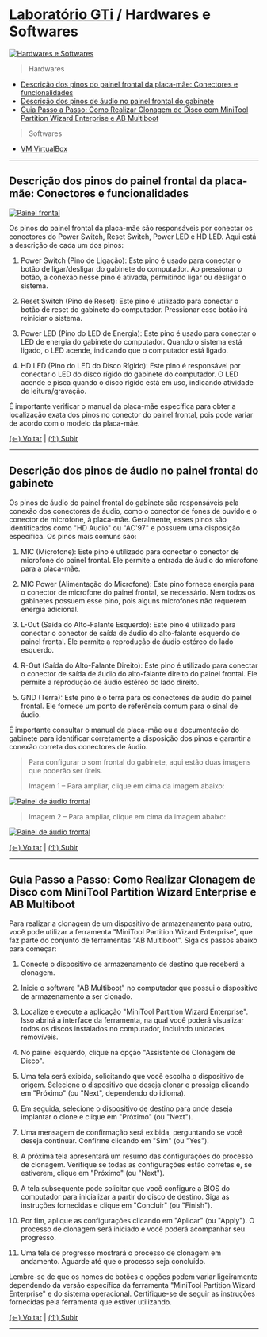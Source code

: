 # [Laboratório GTi](https://github.com/systemboys/GTi_Laboratory#laborat%C3%B3rio-gti "Laboratório GTi") / Hardwares e Softwares

[![Hardwares e Softwares](https://github.com/systemboys/GTi_Laboratory/blob/main/Hardwares%20e%20Softwares/images/hardware.jpg?raw=true "Hardwares e Softwares")](https://github.com/systemboys/GTi_Laboratory/blob/main/Hardwares%20e%20Softwares/images/hardware.jpg?raw=true "Hardwares e Softwares")

> Hardwares

- [Descrição dos pinos do painel frontal da placa-mãe: Conectores e funcionalidades](#descri%C3%A7%C3%A3o-dos-pinos-do-painel-frontal-da-placa-m%C3%A3e-conectores-e-funcionalidades "Descrição dos pinos do painel frontal da placa-mãe: Conectores e funcionalidades")
- [Descrição dos pinos de áudio no painel frontal do gabinete](#descri%C3%A7%C3%A3o-dos-pinos-de-%C3%A1udio-no-painel-frontal-do-gabinete "Descrição dos pinos de áudio no painel frontal do gabinete")
- [Guia Passo a Passo: Como Realizar Clonagem de Disco com MiniTool Partition Wizard Enterprise e AB Multiboot](#guia-passo-a-passo-como-realizar-clonagem-de-disco-com-minitool-partition-wizard-enterprise-e-ab-multiboot "Guia Passo a Passo: Como Realizar Clonagem de Disco com MiniTool Partition Wizard Enterprise e AB Multiboot")

> Softwares

- [VM VirtualBox](https://github.com/systemboys/GTi_Laboratory/tree/main/Hardwares%20e%20Softwares/VM%20VirtualBox#laborat%C3%B3rio-gti--vm-virtualbox "VM VirtualBox")

---

## Descrição dos pinos do painel frontal da placa-mãe: Conectores e funcionalidades

[![Painel frontal](https://github.com/systemboys/GTi_Laboratory/blob/main/Hardwares%20e%20Softwares/images/Painel_PowerSW_ResetSW_PowerLED_HD_LED.jpeg?raw=true "Painel frontal")](https://github.com/systemboys/GTi_Laboratory/blob/main/Hardwares%20e%20Softwares/images/Painel_PowerSW_ResetSW_PowerLED_HD_LED.jpeg?raw=true "Painel frontal")

Os pinos do painel frontal da placa-mãe são responsáveis por conectar os conectores do Power Switch, Reset Switch, Power LED e HD LED. Aqui está a descrição de cada um dos pinos:

1. Power Switch (Pino de Ligação): Este pino é usado para conectar o botão de ligar/desligar do gabinete do computador. Ao pressionar o botão, a conexão nesse pino é ativada, permitindo ligar ou desligar o sistema.

2. Reset Switch (Pino de Reset): Este pino é utilizado para conectar o botão de reset do gabinete do computador. Pressionar esse botão irá reiniciar o sistema.

3. Power LED (Pino do LED de Energia): Este pino é usado para conectar o LED de energia do gabinete do computador. Quando o sistema está ligado, o LED acende, indicando que o computador está ligado.

4. HD LED (Pino do LED do Disco Rígido): Este pino é responsável por conectar o LED do disco rígido do gabinete do computador. O LED acende e pisca quando o disco rígido está em uso, indicando atividade de leitura/gravação.

É importante verificar o manual da placa-mãe específica para obter a localização exata dos pinos no conector do painel frontal, pois pode variar de acordo com o modelo da placa-mãe.

[(&larr;) Voltar](https://github.com/systemboys/GTi_Laboratory#laborat%C3%B3rio-gti "Voltar ao Sumário") | 
[(&uarr;) Subir](#laborat%C3%B3rio-gti--hardwares-e-softwares "Subir para o topo")

---

## Descrição dos pinos de áudio no painel frontal do gabinete

Os pinos de áudio do painel frontal do gabinete são responsáveis pela conexão dos conectores de áudio, como o conector de fones de ouvido e o conector de microfone, à placa-mãe. Geralmente, esses pinos são identificados como "HD Audio" ou "AC'97" e possuem uma disposição específica. Os pinos mais comuns são:

1. MIC (Microfone): Este pino é utilizado para conectar o conector de microfone do painel frontal. Ele permite a entrada de áudio do microfone para a placa-mãe.

2. MIC Power (Alimentação do Microfone): Este pino fornece energia para o conector de microfone do painel frontal, se necessário. Nem todos os gabinetes possuem esse pino, pois alguns microfones não requerem energia adicional.

3. L-Out (Saída do Alto-Falante Esquerdo): Este pino é utilizado para conectar o conector de saída de áudio do alto-falante esquerdo do painel frontal. Ele permite a reprodução de áudio estéreo do lado esquerdo.

4. R-Out (Saída do Alto-Falante Direito): Este pino é utilizado para conectar o conector de saída de áudio do alto-falante direito do painel frontal. Ele permite a reprodução de áudio estéreo do lado direito.

5. GND (Terra): Este pino é o terra para os conectores de áudio do painel frontal. Ele fornece um ponto de referência comum para o sinal de áudio.

É importante consultar o manual da placa-mãe ou a documentação do gabinete para identificar corretamente a disposição dos pinos e garantir a conexão correta dos conectores de áudio.

> Para configurar o som frontal do gabinete, aqui estão duas imagens que poderão ser úteis.
>
> Imagem 1 – Para ampliar, clique em cima da imagem abaixo:

[![Painel de áudio frontal](https://github.com/systemboys/GTi_Laboratory/blob/main/Hardwares%20e%20Softwares/images/Painel_de_audio_frontal.jpg?raw=true "Painel de áudio frontal")](https://github.com/systemboys/GTi_Laboratory/blob/main/Hardwares%20e%20Softwares/images/Painel_de_audio_frontal.jpg?raw=true "Painel de áudio frontal")

> Imagem 2 – Para ampliar, clique em cima da imagem abaixo:

[![Painel de áudio frontal](https://github.com/systemboys/GTi_Laboratory/blob/main/Hardwares%20e%20Softwares/images/Painel_de_audio_frontal_2.jpg?raw=true "Painel de áudio frontal")](https://github.com/systemboys/GTi_Laboratory/blob/main/Hardwares%20e%20Softwares/images/Painel_de_audio_frontal_2.jpg?raw=true "Painel de áudio frontal")

[(&larr;) Voltar](https://github.com/systemboys/GTi_Laboratory#laborat%C3%B3rio-gti "Voltar ao Sumário") | 
[(&uarr;) Subir](#laborat%C3%B3rio-gti--hardwares-e-softwares "Subir para o topo")

---

## Guia Passo a Passo: Como Realizar Clonagem de Disco com MiniTool Partition Wizard Enterprise e AB Multiboot

Para realizar a clonagem de um dispositivo de armazenamento para outro, você pode utilizar a ferramenta "MiniTool Partition Wizard Enterprise", que faz parte do conjunto de ferramentas "AB Multiboot". Siga os passos abaixo para começar:

1. Conecte o dispositivo de armazenamento de destino que receberá a clonagem.

2. Inicie o software "AB Multiboot" no computador que possui o dispositivo de armazenamento a ser clonado.

3. Localize e execute a aplicação "MiniTool Partition Wizard Enterprise". Isso abrirá a interface da ferramenta, na qual você poderá visualizar todos os discos instalados no computador, incluindo unidades removíveis.

4. No painel esquerdo, clique na opção "Assistente de Clonagem de Disco".

5. Uma tela será exibida, solicitando que você escolha o dispositivo de origem. Selecione o dispositivo que deseja clonar e prossiga clicando em "Próximo" (ou "Next", dependendo do idioma).

6. Em seguida, selecione o dispositivo de destino para onde deseja implantar o clone e clique em "Próximo" (ou "Next").

7. Uma mensagem de confirmação será exibida, perguntando se você deseja continuar. Confirme clicando em "Sim" (ou "Yes").

8. A próxima tela apresentará um resumo das configurações do processo de clonagem. Verifique se todas as configurações estão corretas e, se estiverem, clique em "Próximo" (ou "Next").

9. A tela subsequente pode solicitar que você configure a BIOS do computador para inicializar a partir do disco de destino. Siga as instruções fornecidas e clique em "Concluir" (ou "Finish").

10. Por fim, aplique as configurações clicando em "Aplicar" (ou "Apply"). O processo de clonagem será iniciado e você poderá acompanhar seu progresso.

11. Uma tela de progresso mostrará o processo de clonagem em andamento. Aguarde até que o processo seja concluído.

Lembre-se de que os nomes de botões e opções podem variar ligeiramente dependendo da versão específica da ferramenta "MiniTool Partition Wizard Enterprise" e do sistema operacional. Certifique-se de seguir as instruções fornecidas pela ferramenta que estiver utilizando.

[(&larr;) Voltar](https://github.com/systemboys/GTi_Laboratory#laborat%C3%B3rio-gti "Voltar ao Sumário") | 
[(&uarr;) Subir](#laborat%C3%B3rio-gti--hardwares-e-softwares "Subir para o topo")

---